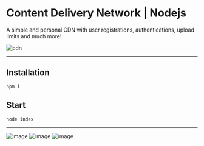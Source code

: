# Content Delivery Network | Nodejs
A simple and personal CDN with user registrations, authentications, upload limits and much more!

![cdn](https://user-images.githubusercontent.com/76672732/181768774-dcdd041b-ccf4-4220-89a2-72b96ffadbd1.png)

---
## Installation
`npm i`

## Start
`node index`

---
![image](https://user-images.githubusercontent.com/76672732/181769265-52e216ff-c04a-4ca1-aaf8-3fcea0e14600.png)
![image](https://user-images.githubusercontent.com/76672732/181769344-2c1d95f0-eb34-4068-813f-27de19cf1b15.png)
![image](https://user-images.githubusercontent.com/76672732/181769426-fbc4d5b8-9d59-4b90-98b4-e81b9b5e1e1d.png)
